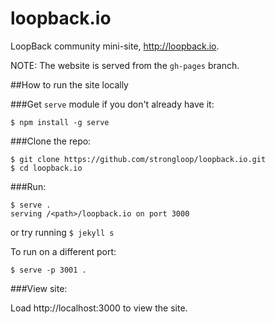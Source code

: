 loopback.io
===========

LoopBack community mini-site, http://loopback.io.

NOTE: The website is served from the `gh-pages` branch.

##How to run the site locally

###Get `serve` module if you don't already have it:

   ```$ npm install -g serve```

###Clone the repo:

```
$ git clone https://github.com/strongloop/loopback.io.git
$ cd loopback.io
```

###Run:

```
$ serve .
serving /<path>/loopback.io on port 3000
```
or try running `$ jekyll s`

To run on a different port:

```
$ serve -p 3001 .
```

###View site:

Load http://localhost:3000 to view the site.

